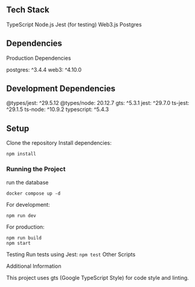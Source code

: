
## Tech Stack

TypeScript
Node.js
Jest (for testing)
Web3.js
Postgres

## Dependencies
Production Dependencies

postgres: ^3.4.4
web3: ^4.10.0

## Development Dependencies

@types/jest: ^29.5.12
@types/node: 20.12.7
gts: ^5.3.1
jest: ^29.7.0
ts-jest: ^29.1.5
ts-node: ^10.9.2
typescript: ^5.4.3

## Setup

Clone the repository
Install dependencies:

``` npm install ```


### Running the Project

run the database

```
docker compose up -d
```

For development:

``` npm run dev ```

For production:
```
npm run build
npm start
```

Testing
Run tests using Jest:
```npm test```
Other Scripts

Additional Information

This project uses gts (Google TypeScript Style) for code style and linting.
